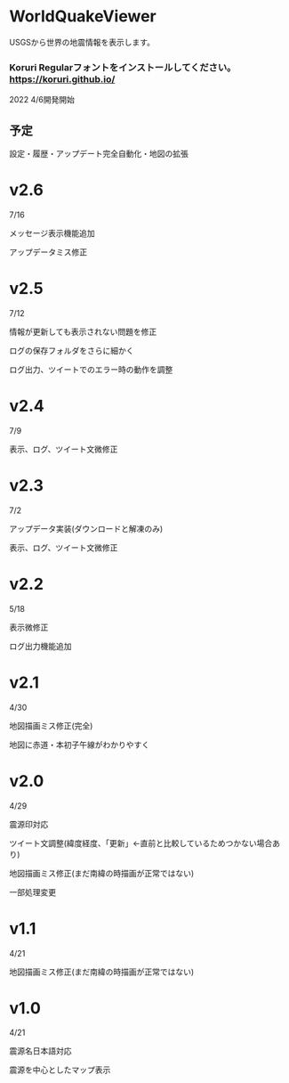 # WorldQuakeViewer
USGSから世界の地震情報を表示します。
### Koruri Regularフォントをインストールしてください。https://koruri.github.io/
2022 4/6開発開始

## 予定
設定・履歴・アップデート完全自動化・地図の拡張


# v2.6
7/16

メッセージ表示機能追加

アップデータミス修正

# v2.5
7/12

情報が更新しても表示されない問題を修正

ログの保存フォルダをさらに細かく

ログ出力、ツイートでのエラー時の動作を調整

# v2.4
7/9

表示、ログ、ツイート文微修正

# v2.3
7/2

アップデータ実装(ダウンロードと解凍のみ)

表示、ログ、ツイート文微修正

# v2.2
5/18

表示微修正

ログ出力機能追加

# v2.1
4/30

地図描画ミス修正(完全)

地図に赤道・本初子午線がわかりやすく

# v2.0
4/29

震源印対応

ツイート文調整(緯度経度、「更新」←直前と比較しているためつかない場合あり)

地図描画ミス修正(まだ南緯の時描画が正常ではない)

一部処理変更

# v1.1
4/21

地図描画ミス修正(まだ南緯の時描画が正常ではない)

# v1.0
4/21

震源名日本語対応

震源を中心としたマップ表示
